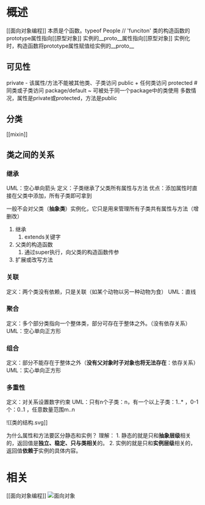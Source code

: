 # 概述
[[面向对象编程]] 
本质是个函数。typeof People // 'funciton'
类的构造函数的prototype属性指向[[原型对象]] 
实例的__proto__属性指向[[原型对象]] 
实例化时，构造函数将prototype属性赋值给实例的__proto__
## 可见性
private - 该属性/方法不能被其他类、子类访问
public + 任何类访问
protected # 同类或子类访问
package/default ~ 可被处于同一个package中的类使用
多数情况，属性是private或protected，方法是public
## 分类
[[mixin]] 
## 类之间的关系
### 继承
UML：空心单向箭头
定义：子类继承了父类所有属性与方法
优点：添加属性时直接在父类中添加，所有子类即可拿到

一般不会对父类（**抽象类**）实例化，它只是用来管理所有子类共有属性与方法（增删改）
1. 继承
	1. extends关键字
2. 父类的构造函数
	1. 通过super执行，向父类的构造函数传参
3. 扩展或改写方法
### 关联
定义：两个类没有依赖，只是关联（如某个动物以另一种动物为食）
UML：直线
### 聚合
定义：多个部分类指向一个整体类，部分可存在于整体之外。（没有依存关系）
UML：空心单向正方形
### 组合
定义：部分不能存在于整体之外（**没有父对象时子对象也将无法存在**：依存关系）
UML：实心单向正方形
### 多重性
定义：对关系设置数字约束
UML：只有n个子类：n，有一个以上子类：1..* ，0-1个：0..1 ，任意数量范围m..n

![[类的结构.svg]]

为什么属性和方法要区分静态和实例？
理解：
	1. 静态的就是只和**抽象层级**相关的，返回值是**独立、稳定、只与类相关**的。
	2. 实例的就是只和**实例层级**相关的，返回值**依赖于**实例的具体内容。

# 相关
[[面向对象编程]]
![面向对象](面向对象.svg) 